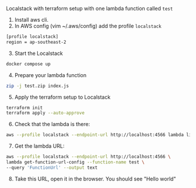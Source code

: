 Localstack with terraform setup with one lambda function called `test`

1. Install aws cli. 
2. In AWS config (vim ~/.aws/config) add the profile `localstack`

```bash
[profile localstack]
region = ap-southeast-2
```


3. Start the Localstack
```bash
docker compose up
```

4. Prepare your lambda function
```bash
zip -j test.zip index.js
```

5. Apply the terraform setup to Localstack

```bash
terraform init
terraform apply --auto-approve
```

6. Check that the lambda is there:
```bash
aws --profile localstack --endpoint-url http://localhost:4566 lambda list-functions
```

7. Get the lambda URL:

```bash
aws --profile localstack --endpoint-url http://localhost:4566 \
lambda get-function-url-config --function-name test \
--query 'FunctionUrl' --output text
```

8. Take this URL, open it in the browser. You should see "Hello world"